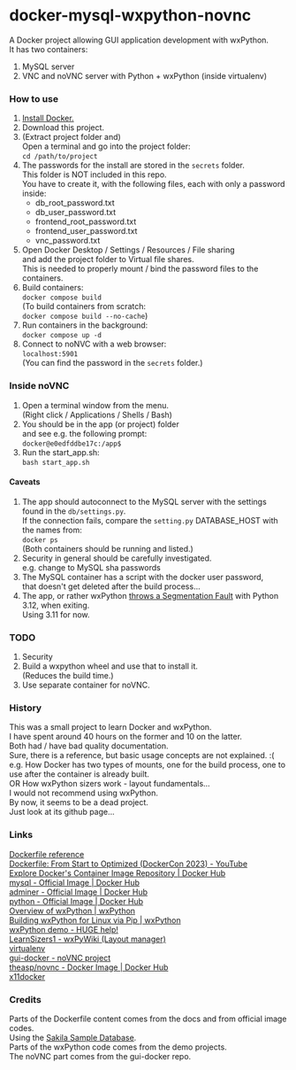 # docker-mysql-wxpython-novnc  
A Docker project allowing GUI application development with wxPython.  
It has two containers:  
1. MySQL server  
2. VNC and noVNC server with Python + wxPython (inside virtualenv)  
  
### How to use  
  
1. [Install Docker.](https://docs.docker.com/get-docker/)  
2. Download this project.  
3. (Extract project folder and)  
Open a terminal and go into the project folder:  
`cd /path/to/project`  
4. The passwords for the install are stored in the `secrets` folder.  
This folder is NOT included in this repo.  
You have to create it, with the following files, each with only a password inside:  
   - db_root_password.txt  
   - db_user_password.txt  
   - frontend_root_password.txt  
   - frontend_user_password.txt  
   - vnc_password.txt
5. Open Docker Desktop / Settings / Resources / File sharing  
and add the project folder to Virtual file shares.  
This is needed to properly mount / bind the password files to the containers.   
6. Build containers:  
`docker compose build`  
(To build containers from scratch:  
`docker compose build --no-cache`)  
7. Run containers in the background:  
`docker compose up -d`  
8. Connect to noNVC with a web browser:  
`localhost:5901`  
(You can find the password in the `secrets` folder.)  
  
### Inside noVNC  
  
1. Open a terminal window from the menu.  
   (Right click / Applications / Shells / Bash)  
2. You should be in the app (or project) folder  
and see e.g. the following prompt:  
`docker@e0edfddbe17c:/app$`  
3. Run the start_app.sh:  
`bash start_app.sh`  
  
#### Caveats  
  
1. The app should autoconnect to the MySQL server with the settings found in the `db/settings.py`.  
If the connection fails, compare the `setting.py` DATABASE_HOST with the names from:  
`docker ps`  
(Both containers should be running and listed.)  
2. Security in general should be carefully investigated.  
e.g. change to MySQL sha passwords  
3. The MySQL container has a script with the docker user password,  
that doesn't get deleted after the build process...  
4. The app, or rather wxPython [throws a Segmentation Fault](https://github.com/wxWidgets/Phoenix/issues/2455) with Python 3.12, when exiting.  
Using 3.11 for now.  
  
### TODO  
  
1. Security  
2. Build a wxpython wheel and use that to install it.  
(Reduces the build time.)
3. Use separate container for noVNC.  
  
### History  
  
This was a small project to learn Docker and wxPython.  
I have spent around 40 hours on the former and 10 on the latter.  
Both had / have bad quality documentation.  
Sure, there is a reference, but basic usage concepts are not explained. :(  
e.g. How Docker has two types of mounts, one for the build process, one to use after the container is already built.  
OR How wxPython sizers work - layout fundamentals...  
I would not recommend using wxPython.  
By now, it seems to be a dead project.  
Just look at its github page...  
  
### Links  
  
[Dockerfile reference](https://docs.docker.com/reference/dockerfile)  
[Dockerfile: From Start to Optimized (DockerCon 2023) - YouTube](https://www.youtube.com/watch?v=saSJa9YVroA)  
[Explore Docker's Container Image Repository | Docker Hub](https://hub.docker.com)  
[mysql - Official Image | Docker Hub](https://hub.docker.com/_/mysql)  
[adminer - Official Image | Docker Hub](https://hub.docker.com/_/adminer)  
[python - Official Image | Docker Hub](https://hub.docker.com/_/python)  
[Overview of wxPython | wxPython](https://wxpython.org/pages/overview/)  
[Building wxPython for Linux via Pip | wxPython](https://wxpython.org/blog/2017-08-17-builds-for-linux-with-pip/index.html)  
[wxPython demo - HUGE help!](https://extras.wxpython.org/wxPython4/extras/4.2.1/)  
[LearnSizers1 - wxPyWiki (Layout manager)](https://wiki.wxpython.org/LearnSizers1)  
[virtualenv](https://virtualenv.pypa.io/en/latest/)  
[gui-docker - noVNC project](https://github.com/bandi13/gui-docker)  
[theasp/novnc - Docker Image | Docker Hub](https://hub.docker.com/r/theasp/novnc)  
[x11docker](https://github.com/mviereck/x11docker)  

### Credits  
  
Parts of the Dockerfile content comes from the docs and from official image codes.  
Using the [Sakila Sample Database](https://dev.mysql.com/doc/sakila/en/sakila-introduction.html).  
Parts of the wxPython code comes from the demo projects.  
The noVNC part comes from the gui-docker repo.  